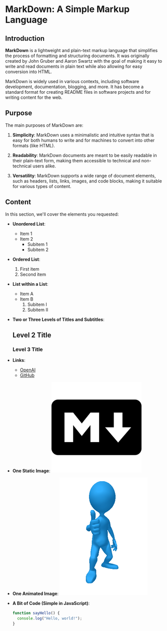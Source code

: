 # MarkDown: A Simple Markup Language

## Introduction

**MarkDown** is a lightweight and plain-text markup language that simplifies the process of formatting and structuring documents. It was originally created by John Gruber and Aaron Swartz with the goal of making it easy to write and read documents in plain text while also allowing for easy conversion into HTML.

MarkDown is widely used in various contexts, including software development, documentation, blogging, and more. It has become a standard format for creating README files in software projects and for writing content for the web.

## Purpose

The main purposes of MarkDown are:

1. **Simplicity**: MarkDown uses a minimalistic and intuitive syntax that is easy for both humans to write and for machines to convert into other formats (like HTML).

2. **Readability**: MarkDown documents are meant to be easily readable in their plain-text form, making them accessible to technical and non-technical users alike.

3. **Versatility**: MarkDown supports a wide range of document elements, such as headers, lists, links, images, and code blocks, making it suitable for various types of content.

## Content

In this section, we'll cover the elements you requested:

- **Unordered List**:

  - Item 1
  - Item 2
    - Subitem 1
    - Subitem 2

- **Ordered List**:

  1. First item
  2. Second item

- **List within a List**:

  - Item A
  - Item B
    1. Subitem I
    2. Subitem II

- **Two or Three Levels of Titles and Subtitles**:

  ## Level 2 Title

  ### Level 3 Title

- **Links**:

  - [OpenAI](https://github.com/becodeorg/Swartz-8/tree/main/1.The-Field/3.Markdown)
  - [GitHub](https://github.com/A3lequenne/exercise-markdown/pulls)

- **One Static Image**:
  ![Static Image](/images/markdown.png)

- **One Animated Image**:
  ![Animated Image](</images/XGlad%20(1).gif>)

- **A Bit of Code (Simple in JavaScript)**:
  ```javascript
  function sayHello() {
    console.log("Hello, world!");
  }
  ```
